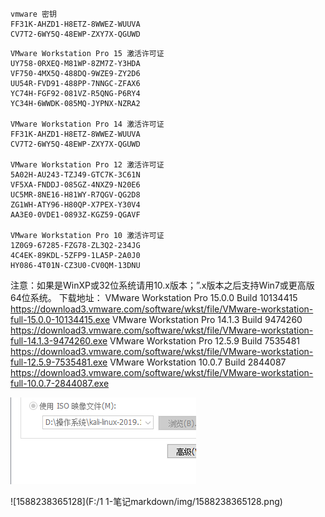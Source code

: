 ```
vmware 密钥
FF31K-AHZD1-H8ETZ-8WWEZ-WUUVA 
CV7T2-6WY5Q-48EWP-ZXY7X-QGUWD
```

```
VMware Workstation Pro 15 激活许可证
UY758-0RXEQ-M81WP-8ZM7Z-Y3HDA 
VF750-4MX5Q-488DQ-9WZE9-ZY2D6
UU54R-FVD91-488PP-7NNGC-ZFAX6
YC74H-FGF92-081VZ-R5QNG-P6RY4
YC34H-6WWDK-085MQ-JYPNX-NZRA2 

VMware Workstation Pro 14 激活许可证
FF31K-AHZD1-H8ETZ-8WWEZ-WUUVA
CV7T2-6WY5Q-48EWP-ZXY7X-QGUWD

VMware Workstation Pro 12 激活许可证
5A02H-AU243-TZJ49-GTC7K-3C61N
VF5XA-FNDDJ-085GZ-4NXZ9-N20E6 
UC5MR-8NE16-H81WY-R7QGV-QG2D8
ZG1WH-ATY96-H80QP-X7PEX-Y30V4 
AA3E0-0VDE1-0893Z-KGZ59-QGAVF

VMware Workstation Pro 10 激活许可证
1Z0G9-67285-FZG78-ZL3Q2-234JG
4C4EK-89KDL-5ZFP9-1LA5P-2A0J0
HY086-4T01N-CZ3U0-CV0QM-13DNU
```

注意：如果是WinXP或32位系统请用10.x版本；”.x版本之后支持Win7或更高版64位系统。
下载地址：
VMware Workstation Pro 15.0.0 Build 10134415
https://download3.vmware.com/software/wkst/file/VMware-workstation-full-15.0.0-10134415.exe
VMware Workstation Pro 14.1.3 Build 9474260
https://download3.vmware.com/software/wkst/file/VMware-workstation-full-14.1.3-9474260.exe
VMware Workstation Pro 12.5.9 Build 7535481
https://download3.vmware.com/software/wkst/file/VMware-workstation-full-12.5.9-7535481.exe
VMware Workstation 10.0.7 Build 2844087
https://download3.vmware.com/software/wkst/file/VMware-workstation-full-10.0.7-2844087.exe

![1588238342828](../../img/1588238342828.png)

![1588238365128](F:/1  1-笔记markdown/img/1588238365128.png)